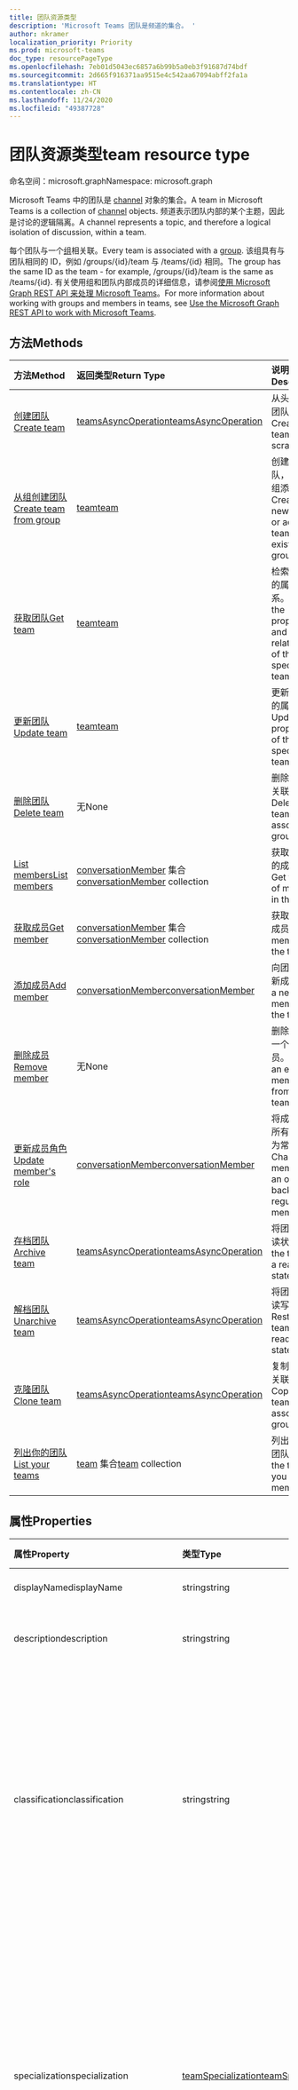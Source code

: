 ```yaml
---
title: 团队资源类型
description: 'Microsoft Teams 团队是频道的集合。 '
author: nkramer
localization_priority: Priority
ms.prod: microsoft-teams
doc_type: resourcePageType
ms.openlocfilehash: 7eb01d5043ec6857a6b99b5a0eb3f91687d74bdf
ms.sourcegitcommit: 2d665f916371aa9515e4c542aa67094abff2fa1a
ms.translationtype: HT
ms.contentlocale: zh-CN
ms.lasthandoff: 11/24/2020
ms.locfileid: "49387728"
---
```

# <a name="team-resource-type"></a><span data-ttu-id="a18d6-103">团队资源类型</span><span class="sxs-lookup"><span data-stu-id="a18d6-103">team resource type</span></span>

<span data-ttu-id="a18d6-104">命名空间：microsoft.graph</span><span class="sxs-lookup"><span data-stu-id="a18d6-104">Namespace: microsoft.graph</span></span>



<span data-ttu-id="a18d6-105">Microsoft Teams 中的团队是 [channel](channel.md) 对象的集合。</span><span class="sxs-lookup"><span data-stu-id="a18d6-105">A team in Microsoft Teams is a collection of [channel](channel.md) objects.</span></span>
<span data-ttu-id="a18d6-106">频道表示团队内部的某个主题，因此是讨论的逻辑隔离。</span><span class="sxs-lookup"><span data-stu-id="a18d6-106">A channel represents a topic, and therefore a logical isolation of discussion, within a team.</span></span>

<span data-ttu-id="a18d6-107">每个团队与一个[组](../resources/group.md)相关联。</span><span class="sxs-lookup"><span data-stu-id="a18d6-107">Every team is associated with a [group](../resources/group.md).</span></span>
<span data-ttu-id="a18d6-108">该组具有与团队相同的 ID，例如 /groups/{id}/team 与 /teams/{id} 相同。</span><span class="sxs-lookup"><span data-stu-id="a18d6-108">The group has the same ID as the team - for example, /groups/{id}/team is the same as /teams/{id}.</span></span>
<span data-ttu-id="a18d6-109">有关使用组和团队内部成员的详细信息，请参阅[使用 Microsoft Graph REST API 来处理 Microsoft Teams](teams-api-overview.md)。</span><span class="sxs-lookup"><span data-stu-id="a18d6-109">For more information about working with groups and members in teams, see [Use the Microsoft Graph REST API to work with Microsoft Teams](teams-api-overview.md).</span></span>

## <a name="methods"></a><span data-ttu-id="a18d6-110">方法</span><span class="sxs-lookup"><span data-stu-id="a18d6-110">Methods</span></span>

| <span data-ttu-id="a18d6-111">方法</span><span class="sxs-lookup"><span data-stu-id="a18d6-111">Method</span></span>       | <span data-ttu-id="a18d6-112">返回类型</span><span class="sxs-lookup"><span data-stu-id="a18d6-112">Return Type</span></span>  |<span data-ttu-id="a18d6-113">说明</span><span class="sxs-lookup"><span data-stu-id="a18d6-113">Description</span></span>|
|:---------------|:--------|:----------|
|[<span data-ttu-id="a18d6-114">创建团队</span><span class="sxs-lookup"><span data-stu-id="a18d6-114">Create team</span></span>](../api/team-post.md) | [<span data-ttu-id="a18d6-115">teamsAsyncOperation</span><span class="sxs-lookup"><span data-stu-id="a18d6-115">teamsAsyncOperation</span></span>](teamsasyncoperation.md) | <span data-ttu-id="a18d6-116">从头开始创建团队。</span><span class="sxs-lookup"><span data-stu-id="a18d6-116">Create a team from scratch.</span></span> |
|[<span data-ttu-id="a18d6-117">从组创建团队</span><span class="sxs-lookup"><span data-stu-id="a18d6-117">Create team from group</span></span>](../api/team-put-teams.md) | [<span data-ttu-id="a18d6-118">team</span><span class="sxs-lookup"><span data-stu-id="a18d6-118">team</span></span>](team.md) | <span data-ttu-id="a18d6-119">创建新的团队，或向现有组添加团队。</span><span class="sxs-lookup"><span data-stu-id="a18d6-119">Create a new team, or add a team to an existing group.</span></span>|
|[<span data-ttu-id="a18d6-120">获取团队</span><span class="sxs-lookup"><span data-stu-id="a18d6-120">Get team</span></span>](../api/team-get.md) | [<span data-ttu-id="a18d6-121">team</span><span class="sxs-lookup"><span data-stu-id="a18d6-121">team</span></span>](team.md) | <span data-ttu-id="a18d6-122">检索指定团队的属性和关系。</span><span class="sxs-lookup"><span data-stu-id="a18d6-122">Retrieve the properties and relationships of the specified team.</span></span>|
|[<span data-ttu-id="a18d6-123">更新团队</span><span class="sxs-lookup"><span data-stu-id="a18d6-123">Update team</span></span>](../api/team-update.md) | [<span data-ttu-id="a18d6-124">team</span><span class="sxs-lookup"><span data-stu-id="a18d6-124">team</span></span>](team.md) |<span data-ttu-id="a18d6-125">更新指定团队的属性。</span><span class="sxs-lookup"><span data-stu-id="a18d6-125">Update the properties of the specified team.</span></span> |
|[<span data-ttu-id="a18d6-126">删除团队</span><span class="sxs-lookup"><span data-stu-id="a18d6-126">Delete team</span></span>](../api/group-delete.md) | <span data-ttu-id="a18d6-127">无</span><span class="sxs-lookup"><span data-stu-id="a18d6-127">None</span></span> |<span data-ttu-id="a18d6-128">删除团队及其关联的组。</span><span class="sxs-lookup"><span data-stu-id="a18d6-128">Delete the team and its associated group.</span></span> |
|[<span data-ttu-id="a18d6-129">List members</span><span class="sxs-lookup"><span data-stu-id="a18d6-129">List members</span></span>](../api/team-list-members.md)|<span data-ttu-id="a18d6-130">[conversationMember](../resources/conversationmember.md) 集合</span><span class="sxs-lookup"><span data-stu-id="a18d6-130">[conversationMember](../resources/conversationmember.md) collection</span></span>|<span data-ttu-id="a18d6-131">获取此团队中的成员列表。</span><span class="sxs-lookup"><span data-stu-id="a18d6-131">Get the list of members in the team.</span></span>|
|[<span data-ttu-id="a18d6-132">获取成员</span><span class="sxs-lookup"><span data-stu-id="a18d6-132">Get member</span></span>](../api/team-get-members.md) | <span data-ttu-id="a18d6-133">[conversationMember](conversationmember.md) 集合</span><span class="sxs-lookup"><span data-stu-id="a18d6-133">[conversationMember](conversationmember.md) collection</span></span> | <span data-ttu-id="a18d6-134">获取团队中的成员。</span><span class="sxs-lookup"><span data-stu-id="a18d6-134">Get a member in the team.</span></span>|
|[<span data-ttu-id="a18d6-135">添加成员</span><span class="sxs-lookup"><span data-stu-id="a18d6-135">Add member</span></span>](../api/team-post-members.md)|[<span data-ttu-id="a18d6-136">conversationMember</span><span class="sxs-lookup"><span data-stu-id="a18d6-136">conversationMember</span></span>](../resources/conversationmember.md)|<span data-ttu-id="a18d6-137">向团队中添加新成员。</span><span class="sxs-lookup"><span data-stu-id="a18d6-137">Add a new member to the team.</span></span>|
|[<span data-ttu-id="a18d6-138">删除成员</span><span class="sxs-lookup"><span data-stu-id="a18d6-138">Remove member</span></span>](../api/team-delete-members.md)|<span data-ttu-id="a18d6-139">无</span><span class="sxs-lookup"><span data-stu-id="a18d6-139">None</span></span>|<span data-ttu-id="a18d6-140">删除团队中的一个现有成员。</span><span class="sxs-lookup"><span data-stu-id="a18d6-140">Remove an existing member from the team.</span></span>|
|[<span data-ttu-id="a18d6-141">更新成员角色</span><span class="sxs-lookup"><span data-stu-id="a18d6-141">Update member's role</span></span>](../api/team-update-members.md)|[<span data-ttu-id="a18d6-142">conversationMember</span><span class="sxs-lookup"><span data-stu-id="a18d6-142">conversationMember</span></span>](../resources/conversationmember.md)|<span data-ttu-id="a18d6-143">将成员更改为所有者或返回为常规成员。</span><span class="sxs-lookup"><span data-stu-id="a18d6-143">Change a member to an owner or back to a regular member.</span></span>|
|[<span data-ttu-id="a18d6-144">存档团队</span><span class="sxs-lookup"><span data-stu-id="a18d6-144">Archive team</span></span>](../api/team-archive.md) | [<span data-ttu-id="a18d6-145">teamsAsyncOperation</span><span class="sxs-lookup"><span data-stu-id="a18d6-145">teamsAsyncOperation</span></span>](../resources/teamsasyncoperation.md) |<span data-ttu-id="a18d6-146">将团队置于只读状态。</span><span class="sxs-lookup"><span data-stu-id="a18d6-146">Put the team in a read-only state.</span></span> |
|[<span data-ttu-id="a18d6-147">解档团队</span><span class="sxs-lookup"><span data-stu-id="a18d6-147">Unarchive team</span></span>](../api/team-unarchive.md) | [<span data-ttu-id="a18d6-148">teamsAsyncOperation</span><span class="sxs-lookup"><span data-stu-id="a18d6-148">teamsAsyncOperation</span></span>](../resources/teamsasyncoperation.md) |<span data-ttu-id="a18d6-149">将团队还原到读写状态。</span><span class="sxs-lookup"><span data-stu-id="a18d6-149">Restore the team to a read-write state.</span></span> |
|[<span data-ttu-id="a18d6-150">克隆团队</span><span class="sxs-lookup"><span data-stu-id="a18d6-150">Clone team</span></span>](../api/team-clone.md) | [<span data-ttu-id="a18d6-151">teamsAsyncOperation</span><span class="sxs-lookup"><span data-stu-id="a18d6-151">teamsAsyncOperation</span></span>](../resources/teamsasyncoperation.md) |<span data-ttu-id="a18d6-152">复制团队及其关联的组。</span><span class="sxs-lookup"><span data-stu-id="a18d6-152">Copy the team and its associated group.</span></span> |
|[<span data-ttu-id="a18d6-153">列出你的团队</span><span class="sxs-lookup"><span data-stu-id="a18d6-153">List your teams</span></span>](../api/user-list-joinedteams.md) | <span data-ttu-id="a18d6-154">[team](team.md) 集合</span><span class="sxs-lookup"><span data-stu-id="a18d6-154">[team](team.md) collection</span></span> | <span data-ttu-id="a18d6-155">列出你属于的团队。</span><span class="sxs-lookup"><span data-stu-id="a18d6-155">List the teams you are a member of.</span></span> |

## <a name="properties"></a><span data-ttu-id="a18d6-156">属性</span><span class="sxs-lookup"><span data-stu-id="a18d6-156">Properties</span></span>

| <span data-ttu-id="a18d6-157">属性</span><span class="sxs-lookup"><span data-stu-id="a18d6-157">Property</span></span> | <span data-ttu-id="a18d6-158">类型</span><span class="sxs-lookup"><span data-stu-id="a18d6-158">Type</span></span> | <span data-ttu-id="a18d6-159">说明</span><span class="sxs-lookup"><span data-stu-id="a18d6-159">Description</span></span> |
|:---------------|:--------|:----------|
|<span data-ttu-id="a18d6-160">displayName</span><span class="sxs-lookup"><span data-stu-id="a18d6-160">displayName</span></span>|<span data-ttu-id="a18d6-161">string</span><span class="sxs-lookup"><span data-stu-id="a18d6-161">string</span></span>| <span data-ttu-id="a18d6-162">团队的名称。</span><span class="sxs-lookup"><span data-stu-id="a18d6-162">The name of the team.</span></span> |
|<span data-ttu-id="a18d6-163">description</span><span class="sxs-lookup"><span data-stu-id="a18d6-163">description</span></span>|<span data-ttu-id="a18d6-164">string</span><span class="sxs-lookup"><span data-stu-id="a18d6-164">string</span></span>| <span data-ttu-id="a18d6-165">组的说明（可选）。</span><span class="sxs-lookup"><span data-stu-id="a18d6-165">An optional description for the team.</span></span> |
|<span data-ttu-id="a18d6-166">classification</span><span class="sxs-lookup"><span data-stu-id="a18d6-166">classification</span></span>|<span data-ttu-id="a18d6-167">string</span><span class="sxs-lookup"><span data-stu-id="a18d6-167">string</span></span>| <span data-ttu-id="a18d6-168">标签（可选）。</span><span class="sxs-lookup"><span data-stu-id="a18d6-168">An optional label.</span></span> <span data-ttu-id="a18d6-169">通常说明团队的数据或业务敏感性。</span><span class="sxs-lookup"><span data-stu-id="a18d6-169">Typically describes the data or business sensitivity of the team.</span></span> <span data-ttu-id="a18d6-170">必须与租户目录中的一个预配置集匹配。</span><span class="sxs-lookup"><span data-stu-id="a18d6-170">Must match one of a pre-configured set in the tenant's directory.</span></span> |
|<span data-ttu-id="a18d6-171">specialization</span><span class="sxs-lookup"><span data-stu-id="a18d6-171">specialization</span></span>|[<span data-ttu-id="a18d6-172">teamSpecialization</span><span class="sxs-lookup"><span data-stu-id="a18d6-172">teamSpecialization</span></span>](teamspecialization.md)| <span data-ttu-id="a18d6-173">可选。</span><span class="sxs-lookup"><span data-stu-id="a18d6-173">Optional.</span></span> <span data-ttu-id="a18d6-174">指示团队是否适用于特定用例。</span><span class="sxs-lookup"><span data-stu-id="a18d6-174">Indicates whether the team is intended for a particular use case.</span></span>  <span data-ttu-id="a18d6-175">每个团队专用化都可以访问针对其用例的独特行为和体验。</span><span class="sxs-lookup"><span data-stu-id="a18d6-175">Each team specialization has access to unique behaviors and experiences targeted to its use case.</span></span> |
|<span data-ttu-id="a18d6-176">visibility</span><span class="sxs-lookup"><span data-stu-id="a18d6-176">visibility</span></span>|[<span data-ttu-id="a18d6-177">teamVisibilityType</span><span class="sxs-lookup"><span data-stu-id="a18d6-177">teamVisibilityType</span></span>](teamvisibilitytype.md)| <span data-ttu-id="a18d6-178">组和团队的可见性。</span><span class="sxs-lookup"><span data-stu-id="a18d6-178">The visibility of the group and team.</span></span> <span data-ttu-id="a18d6-179">默认值为 Public。</span><span class="sxs-lookup"><span data-stu-id="a18d6-179">Defaults to Public.</span></span> |
|<span data-ttu-id="a18d6-180">funSettings</span><span class="sxs-lookup"><span data-stu-id="a18d6-180">funSettings</span></span>|[<span data-ttu-id="a18d6-181">teamFunSettings</span><span class="sxs-lookup"><span data-stu-id="a18d6-181">teamFunSettings</span></span>](teamfunsettings.md) |<span data-ttu-id="a18d6-182">用于配置团队中 Giphy、成员和贴纸使用情况的设置。</span><span class="sxs-lookup"><span data-stu-id="a18d6-182">Settings to configure use of Giphy, memes, and stickers in the team.</span></span>|
|<span data-ttu-id="a18d6-183">guestSettings</span><span class="sxs-lookup"><span data-stu-id="a18d6-183">guestSettings</span></span>|[<span data-ttu-id="a18d6-184">teamGuestSettings</span><span class="sxs-lookup"><span data-stu-id="a18d6-184">teamGuestSettings</span></span>](teamguestsettings.md) |<span data-ttu-id="a18d6-185">用于配置来宾是否可以在团队中创建、更新或删除频道的设置。</span><span class="sxs-lookup"><span data-stu-id="a18d6-185">Settings to configure whether guests can create, update, or delete channels in the team.</span></span>|
|<span data-ttu-id="a18d6-186">internalId</span><span class="sxs-lookup"><span data-stu-id="a18d6-186">internalId</span></span> | <span data-ttu-id="a18d6-187">字符串</span><span class="sxs-lookup"><span data-stu-id="a18d6-187">string</span></span> | <span data-ttu-id="a18d6-188">已在一些位置（如审核日志/[Office 365 管理活动 API](/office/office-365-management-api/office-365-management-activity-api-reference)）使用的团队唯一 ID。</span><span class="sxs-lookup"><span data-stu-id="a18d6-188">A unique ID for the team that has been used in a few places such as the audit log/[Office 365 Management Activity API](/office/office-365-management-api/office-365-management-activity-api-reference).</span></span> |
|<span data-ttu-id="a18d6-189">isArchived</span><span class="sxs-lookup"><span data-stu-id="a18d6-189">isArchived</span></span>|<span data-ttu-id="a18d6-190">Boolean</span><span class="sxs-lookup"><span data-stu-id="a18d6-190">Boolean</span></span>|<span data-ttu-id="a18d6-191">此团队是否处于只读模式。</span><span class="sxs-lookup"><span data-stu-id="a18d6-191">Whether this team is in read-only mode.</span></span> |
|<span data-ttu-id="a18d6-192">memberSettings</span><span class="sxs-lookup"><span data-stu-id="a18d6-192">memberSettings</span></span>|[<span data-ttu-id="a18d6-193">teamMemberSettings</span><span class="sxs-lookup"><span data-stu-id="a18d6-193">teamMemberSettings</span></span>](teammembersettings.md) |<span data-ttu-id="a18d6-194">用于配置成员是否可以在团队中执行某些操作（例如，创建频道和添加机器人）的设置。</span><span class="sxs-lookup"><span data-stu-id="a18d6-194">Settings to configure whether members can perform certain actions, for example, create channels and add bots, in the team.</span></span>|
|<span data-ttu-id="a18d6-195">messagingSettings</span><span class="sxs-lookup"><span data-stu-id="a18d6-195">messagingSettings</span></span>|[<span data-ttu-id="a18d6-196">teamMessagingSettings</span><span class="sxs-lookup"><span data-stu-id="a18d6-196">teamMessagingSettings</span></span>](teammessagingsettings.md) |<span data-ttu-id="a18d6-197">用于配置团队中的消息传递和提及的设置。</span><span class="sxs-lookup"><span data-stu-id="a18d6-197">Settings to configure messaging and mentions in the team.</span></span>|
|<span data-ttu-id="a18d6-198">webUrl</span><span class="sxs-lookup"><span data-stu-id="a18d6-198">webUrl</span></span>|<span data-ttu-id="a18d6-199">string (readonly)</span><span class="sxs-lookup"><span data-stu-id="a18d6-199">string (readonly)</span></span> | <span data-ttu-id="a18d6-200">用于转到 Microsoft Teams 客户端中团队的超链接。</span><span class="sxs-lookup"><span data-stu-id="a18d6-200">A hyperlink that will go to the team in the Microsoft Teams client.</span></span> <span data-ttu-id="a18d6-201">这是在 Microsoft Teams 客户端中右键单击团队并选择 **获取团队链接** 时获取的 URL。</span><span class="sxs-lookup"><span data-stu-id="a18d6-201">This is the URL that you get when you right-click a team in the Microsoft Teams client and select **Get link to team**.</span></span> <span data-ttu-id="a18d6-202">应将此 URL 视为不透明的 blob，而不对其进行解析。</span><span class="sxs-lookup"><span data-stu-id="a18d6-202">This URL should be treated as an opaque blob, and not parsed.</span></span> |

## <a name="relationships"></a><span data-ttu-id="a18d6-203">关系</span><span class="sxs-lookup"><span data-stu-id="a18d6-203">Relationships</span></span>

| <span data-ttu-id="a18d6-204">关系</span><span class="sxs-lookup"><span data-stu-id="a18d6-204">Relationship</span></span> | <span data-ttu-id="a18d6-205">类型</span><span class="sxs-lookup"><span data-stu-id="a18d6-205">Type</span></span> | <span data-ttu-id="a18d6-206">说明</span><span class="sxs-lookup"><span data-stu-id="a18d6-206">Description</span></span> |
|:---------------|:--------|:----------|
|<span data-ttu-id="a18d6-207">channels</span><span class="sxs-lookup"><span data-stu-id="a18d6-207">channels</span></span>|<span data-ttu-id="a18d6-208">[channel](channel.md) 集合</span><span class="sxs-lookup"><span data-stu-id="a18d6-208">[channel](channel.md) collection</span></span>|<span data-ttu-id="a18d6-209">与团队相关的频道和消息的集合。</span><span class="sxs-lookup"><span data-stu-id="a18d6-209">The collection of channels & messages associated with the team.</span></span>|
|<span data-ttu-id="a18d6-210">installedApps</span><span class="sxs-lookup"><span data-stu-id="a18d6-210">installedApps</span></span>|<span data-ttu-id="a18d6-211">[teamsAppInstallation](teamsappinstallation.md) 集合</span><span class="sxs-lookup"><span data-stu-id="a18d6-211">[teamsAppInstallation](teamsappinstallation.md) collection</span></span>|<span data-ttu-id="a18d6-212">此团队中安装的应用。</span><span class="sxs-lookup"><span data-stu-id="a18d6-212">The apps installed in this team.</span></span>|
|<span data-ttu-id="a18d6-213">members</span><span class="sxs-lookup"><span data-stu-id="a18d6-213">members</span></span>|<span data-ttu-id="a18d6-214">[conversationMember](../resources/conversationmember.md) 集合</span><span class="sxs-lookup"><span data-stu-id="a18d6-214">[conversationMember](../resources/conversationmember.md) collection</span></span>|<span data-ttu-id="a18d6-215">团队的成员和所有者。</span><span class="sxs-lookup"><span data-stu-id="a18d6-215">Members and owners of the team.</span></span>|
|<span data-ttu-id="a18d6-216">operations</span><span class="sxs-lookup"><span data-stu-id="a18d6-216">operations</span></span>|<span data-ttu-id="a18d6-217">[teamsAsyncOperation](teamsasyncoperation.md) 集合</span><span class="sxs-lookup"><span data-stu-id="a18d6-217">[teamsAsyncOperation](teamsasyncoperation.md) collection</span></span>| <span data-ttu-id="a18d6-218">在此团队中运行过或正在运行的异步操作。</span><span class="sxs-lookup"><span data-stu-id="a18d6-218">The async operations that ran or are running on this team.</span></span> | 
|[<span data-ttu-id="a18d6-219">primaryChannel</span><span class="sxs-lookup"><span data-stu-id="a18d6-219">primaryChannel</span></span>](../api/team-get-primarychannel.md)|[<span data-ttu-id="a18d6-220">频道</span><span class="sxs-lookup"><span data-stu-id="a18d6-220">channel</span></span>](channel.md)| <span data-ttu-id="a18d6-221">团队的常规频道。</span><span class="sxs-lookup"><span data-stu-id="a18d6-221">The general channel for the team.</span></span> | 
|<span data-ttu-id="a18d6-222">schedule</span><span class="sxs-lookup"><span data-stu-id="a18d6-222">schedule</span></span>|[<span data-ttu-id="a18d6-223">日程安排</span><span class="sxs-lookup"><span data-stu-id="a18d6-223">schedule</span></span>](schedule.md)| <span data-ttu-id="a18d6-224">此团队的排班安排。</span><span class="sxs-lookup"><span data-stu-id="a18d6-224">The schedule of shifts for this team.</span></span>|
|<span data-ttu-id="a18d6-225">template</span><span class="sxs-lookup"><span data-stu-id="a18d6-225">template</span></span>|[<span data-ttu-id="a18d6-226">teamsTemplate</span><span class="sxs-lookup"><span data-stu-id="a18d6-226">teamsTemplate</span></span>](teamstemplate.md)| <span data-ttu-id="a18d6-227">创建此团队时所使用的模板。</span><span class="sxs-lookup"><span data-stu-id="a18d6-227">The template this team was created from.</span></span> <span data-ttu-id="a18d6-228">请参阅[可用模板](/MicrosoftTeams/get-started-with-teams-templates)。</span><span class="sxs-lookup"><span data-stu-id="a18d6-228">See [available templates](/MicrosoftTeams/get-started-with-teams-templates).</span></span> |

## <a name="json-representation"></a><span data-ttu-id="a18d6-229">JSON 表示形式</span><span class="sxs-lookup"><span data-stu-id="a18d6-229">JSON representation</span></span>

<span data-ttu-id="a18d6-230">下面是资源的 JSON 表示形式。</span><span class="sxs-lookup"><span data-stu-id="a18d6-230">The following is a JSON representation of the resource.</span></span>

><span data-ttu-id="a18d6-231">**注意：** 如果团队属于班级类型，则会在团队上应用 **classSettings** 属性。</span><span class="sxs-lookup"><span data-stu-id="a18d6-231">**Note:** If the team is of type class, a **classSettings** property is applied on the team.</span></span>

<!-- {
  "blockType": "resource",
  "@odata.type": "microsoft.graph.team",
  "baseType": "microsoft.graph.entity"
}-->

```json
{
  "guestSettings": {"@odata.type": "microsoft.graph.teamGuestSettings"},
  "memberSettings": {"@odata.type": "microsoft.graph.teamMemberSettings"},
  "messagingSettings": {"@odata.type": "microsoft.graph.teamMessagingSettings"},
  "funSettings": {"@odata.type": "microsoft.graph.teamFunSettings"},
  "internalId": "string",
  "isArchived": false,
  "webUrl": "string (URL)",
  "classSettings": {"@odata.type": "microsoft.graph.teamClassSettings"}
}
```

<!-- uuid: 8fcb5dbc-d5aa-4681-8e31-b001d5168d79
2015-10-25 14:57:30 UTC -->
<!-- {
  "type": "#page.annotation",
  "description": "team resource",
  "keywords": "",
  "section": "documentation",
  "tocPath": ""
}-->

## <a name="see-also"></a><span data-ttu-id="a18d6-232">另请参阅</span><span class="sxs-lookup"><span data-stu-id="a18d6-232">See also</span></span>

- [<span data-ttu-id="a18d6-233">将 Microsoft Graph API 与 Microsoft Teams 结合使用</span><span class="sxs-lookup"><span data-stu-id="a18d6-233">Use the Microsoft Graph API to work with Microsoft Teams</span></span>](teams-api-overview.md)
- [<span data-ttu-id="a18d6-234">创建包含团队的组</span><span class="sxs-lookup"><span data-stu-id="a18d6-234">Creating a group with a team</span></span>](/graph/teams-create-group-and-team)
- [<span data-ttu-id="a18d6-235">列出所有团队</span><span class="sxs-lookup"><span data-stu-id="a18d6-235">List all teams</span></span>](/graph/teams-list-all-teams)

